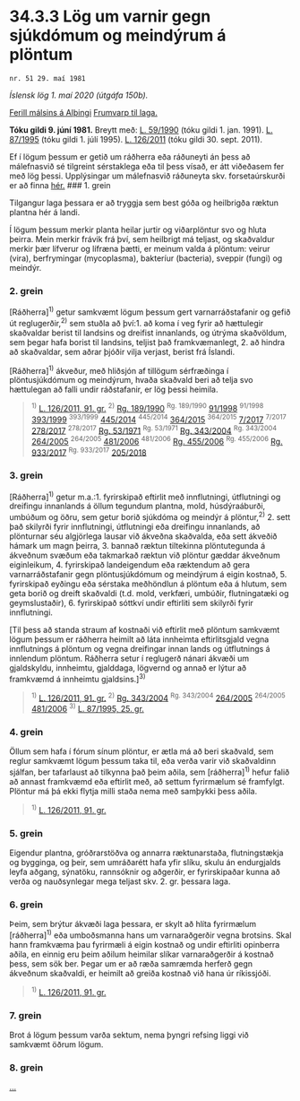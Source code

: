 # 34.3.3 Lög um varnir gegn sjúkdómum og meindýrum á plöntum

`nr. 51 29. maí 1981`

_Íslensk lög 1. maí 2020 (útgáfa 150b)._

[Ferill málsins á Alþingi](https://www.althingi.is/thingstorf/thingmalalistar-eftir-thingum/ferill/?ltg=103&mnr=274)
[Frumvarp til laga.](https://www.althingi.is/altext/103/s/pdf/0555.pdf)

**Tóku gildi 9. júní 1981.**
Breytt með:
[L. 59/1990](https://althingi.is/altext/stjt/1990.059.html) (tóku gildi 1. jan. 1991).
[L. 87/1995](https://althingi.is/altext/stjt/1995.087.html) (tóku gildi 1. júlí 1995).
[L. 126/2011](https://althingi.is/altext/stjt/2011.126.html) (tóku gildi 30. sept. 2011).

Ef í lögum þessum er getið um ráðherra eða ráðuneyti án þess að málefnasvið sé tilgreint sérstaklega eða til þess vísað, er átt viðeðasem fer með lög þessi. Upplýsingar um málefnasvið ráðuneyta skv. forsetaúrskurði er að finna [hér.](2018119.md) ### 1. grein

Tilgangur laga þessara er að tryggja sem best góða og heilbrigða ræktun plantna hér á landi.

Í lögum þessum merkir planta heilar jurtir og viðarplöntur svo og hluta þeirra. Mein merkir frávik frá því, sem heilbrigt má teljast, og skaðvaldur merkir þær lífverur og lífræna þætti, er meinum valda á plöntum: veirur (vira), berfrymingar (mycoplasma), bakteríur (bacteria), sveppir (fungi) og meindýr.

### 2. grein

[Ráðherra]<sup>1)</sup> getur samkvæmt lögum þessum gert varnarráðstafanir og gefið út reglugerðir,<sup>2)</sup> sem stuðla að því:1. að koma í veg fyrir að hættulegir skaðvaldar berist til landsins og dreifist innanlands, og útrýma skaðvöldum, sem þegar hafa borist til landsins, teljist það framkvæmanlegt,
2. að hindra að skaðvaldar, sem aðrar þjóðir vilja verjast, berist frá Íslandi.

[Ráðherra]<sup>1)</sup> ákveður, með hliðsjón af tillögum sérfræðinga í plöntusjúkdómum og meindýrum, hvaða skaðvald beri að telja svo hættulegan að falli undir ráðstafanir, er lög þessi heimila.

> <sup>1)</sup> [L. 126/2011, 91. gr.](https://althingi.is/altext/stjt/2011.126.html) <sup>2)</sup> [Rg. 189/1990](https://althingi.ishttps://www.reglugerd.is/reglugerdir/allar/nr/189-1990) <sup>Rg. 189/1990</sup> [91/1998](https://althingi.ishttps://www.reglugerd.is/reglugerdir/allar/nr/091-1998) <sup>91/1998</sup> [393/1999](https://althingi.ishttps://www.reglugerd.is/reglugerdir/allar/nr/393-1999) <sup>393/1999</sup> [445/2014](https://althingi.ishttps://www.reglugerd.is/reglugerdir/allar/nr/445-2014) <sup>445/2014</sup> [364/2015](https://althingi.ishttps://www.reglugerd.is/reglugerdir/allar/nr/364-2015) <sup>364/2015</sup> [7/2017](https://althingi.ishttps://www.reglugerd.is/reglugerdir/allar/nr/007-2017) <sup>7/2017</sup> [278/2017](https://althingi.ishttps://www.reglugerd.is/reglugerdir/allar/nr/278-2017) <sup>278/2017</sup> [Rg. 53/1971](https://althingi.ishttps://www.reglugerd.is/reglugerdir/allar/nr/053-1971) <sup>Rg. 53/1971</sup> [Rg. 343/2004](https://althingi.ishttps://www.reglugerd.is/reglugerdir/allar/nr/343-2004) <sup>Rg. 343/2004</sup> [264/2005](https://althingi.ishttps://www.reglugerd.is/reglugerdir/allar/nr/264-2005) <sup>264/2005</sup> [481/2006](https://althingi.ishttps://www.reglugerd.is/reglugerdir/allar/nr/481-2006) <sup>481/2006</sup> [Rg. 455/2006](https://althingi.ishttps://www.reglugerd.is/reglugerdir/allar/nr/455-2006) <sup>Rg. 455/2006</sup> [Rg. 933/2017](https://althingi.ishttps://www.reglugerd.is/reglugerdir/allar/nr/933-2017) <sup>Rg. 933/2017</sup> [205/2018](https://althingi.ishttps://www.reglugerd.is/reglugerdir/allar/nr/205-2018)

### 3. grein

[Ráðherra]<sup>1)</sup> getur m.a.:1. fyrirskipað eftirlit með innflutningi, útflutningi og dreifingu innanlands á öllum tegundum plantna, mold, húsdýraáburði, umbúðum og öðru, sem getur borið sjúkdóma og meindýr á plöntur,<sup>2)</sup> 
2. sett það skilyrði fyrir innflutningi, útflutningi eða dreifingu innanlands, að plönturnar séu algjörlega lausar við ákveðna skaðvalda, eða sett ákveðið hámark um magn þeirra,
3. bannað ræktun tiltekinna plöntutegunda á ákveðnum svæðum eða takmarkað ræktun við plöntur gæddar ákveðnum eiginleikum,
4. fyrirskipað landeigendum eða ræktendum að gera varnarráðstafanir gegn plöntusjúkdómum og meindýrum á eigin kostnað,
5. fyrirskipað eyðingu eða sérstaka meðhöndlun á plöntum eða á hlutum, sem geta borið og dreift skaðvaldi (t.d. mold, verkfæri, umbúðir, flutningatæki og geymslustaðir),
6. fyrirskipað sóttkví undir eftirliti sem skilyrði fyrir innflutningi.

[Til þess að standa straum af kostnaði við eftirlit með plöntum samkvæmt lögum þessum er ráðherra heimilt að láta innheimta eftirlitsgjald vegna innflutnings á plöntum og vegna dreifingar innan lands og útflutnings á innlendum plöntum. Ráðherra setur í reglugerð nánari ákvæði um gjaldskyldu, innheimtu, gjalddaga, lögvernd og annað er lýtur að framkvæmd á innheimtu gjaldsins.]<sup>3)</sup> 

> <sup>1)</sup> [L. 126/2011, 91. gr.](https://althingi.is/altext/stjt/2011.126.html) <sup>2)</sup> [Rg. 343/2004](https://althingi.ishttps://www.reglugerd.is/reglugerdir/allar/nr/343-2004) <sup>Rg. 343/2004</sup> [264/2005](https://althingi.ishttps://www.reglugerd.is/reglugerdir/allar/nr/264-2005) <sup>264/2005</sup> [481/2006](https://althingi.ishttps://www.reglugerd.is/reglugerdir/allar/nr/481-2006) <sup>3)</sup> [L. 87/1995, 25. gr.](https://althingi.is/altext/stjt/1995.087.html)

### 4. grein

Öllum sem hafa í fórum sínum plöntur, er ætla má að beri skaðvald, sem reglur samkvæmt lögum þessum taka til, eða verða varir við skaðvaldinn sjálfan, ber tafarlaust að tilkynna það þeim aðila, sem [ráðherra]<sup>1)</sup> hefur falið að annast framkvæmd eða eftirlit með, að settum fyrirmælum sé framfylgt. Plöntur má þá ekki flytja milli staða nema með samþykki þess aðila.

> <sup>1)</sup> [L. 126/2011, 91. gr.](https://althingi.is/altext/stjt/2011.126.html)

### 5. grein

Eigendur plantna, gróðrarstöðva og annarra ræktunarstaða, flutningstækja og bygginga, og þeir, sem umráðarétt hafa yfir slíku, skulu án endurgjalds leyfa aðgang, sýnatöku, rannsóknir og aðgerðir, er fyrirskipaðar kunna að verða og nauðsynlegar mega teljast skv. 2. gr. þessara laga.

### 6. grein

Þeim, sem brýtur ákvæði laga þessara, er skylt að hlíta fyrirmælum [ráðherra]<sup>1)</sup> eða umboðsmanna hans um varnaraðgerðir vegna brotsins. Skal hann framkvæma þau fyrirmæli á eigin kostnað og undir eftirliti opinberra aðila, en einnig eru þeim aðilum heimilar slíkar varnaraðgerðir á kostnað þess, sem sök ber. Þegar um er að ræða samræmda herferð gegn ákveðnum skaðvaldi, er heimilt að greiða kostnað við hana úr ríkissjóði.

> <sup>1)</sup> [L. 126/2011, 91. gr.](https://althingi.is/altext/stjt/2011.126.html)

### 7. grein

Brot á lögum þessum varða sektum, nema þyngri refsing liggi við samkvæmt öðrum lögum.

### 8. grein

[…](https://www.althingi.is/lagasafn/leidbeiningar/)
